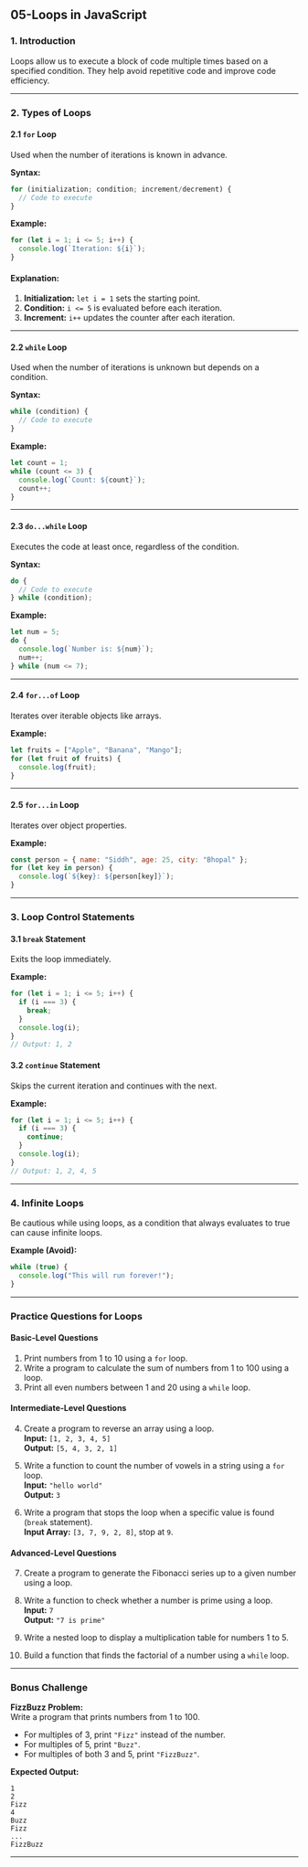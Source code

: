 ## **05-Loops in JavaScript**

### **1. Introduction**
Loops allow us to execute a block of code multiple times based on a specified condition. They help avoid repetitive code and improve code efficiency.

---

### **2. Types of Loops**

#### **2.1 `for` Loop**
Used when the number of iterations is known in advance.

**Syntax:**
```javascript
for (initialization; condition; increment/decrement) {
  // Code to execute
}
```

**Example:**
```javascript
for (let i = 1; i <= 5; i++) {
  console.log(`Iteration: ${i}`);
}
```

#### **Explanation:**
1. **Initialization:** `let i = 1` sets the starting point.
2. **Condition:** `i <= 5` is evaluated before each iteration.
3. **Increment:** `i++` updates the counter after each iteration.

---

#### **2.2 `while` Loop**
Used when the number of iterations is unknown but depends on a condition.

**Syntax:**
```javascript
while (condition) {
  // Code to execute
}
```

**Example:**
```javascript
let count = 1;
while (count <= 3) {
  console.log(`Count: ${count}`);
  count++;
}
```

---

#### **2.3 `do...while` Loop**
Executes the code at least once, regardless of the condition.

**Syntax:**
```javascript
do {
  // Code to execute
} while (condition);
```

**Example:**
```javascript
let num = 5;
do {
  console.log(`Number is: ${num}`);
  num++;
} while (num <= 7);
```

---

#### **2.4 `for...of` Loop**
Iterates over iterable objects like arrays.

**Example:**
```javascript
let fruits = ["Apple", "Banana", "Mango"];
for (let fruit of fruits) {
  console.log(fruit);
}
```

---

#### **2.5 `for...in` Loop**
Iterates over object properties.

**Example:**
```javascript
const person = { name: "Siddh", age: 25, city: "Bhopal" };
for (let key in person) {
  console.log(`${key}: ${person[key]}`);
}
```

---

### **3. Loop Control Statements**

#### **3.1 `break` Statement**
Exits the loop immediately.

**Example:**
```javascript
for (let i = 1; i <= 5; i++) {
  if (i === 3) {
    break;
  }
  console.log(i);
}
// Output: 1, 2
```

#### **3.2 `continue` Statement**
Skips the current iteration and continues with the next.

**Example:**
```javascript
for (let i = 1; i <= 5; i++) {
  if (i === 3) {
    continue;
  }
  console.log(i);
}
// Output: 1, 2, 4, 5
```

---

### **4. Infinite Loops**
Be cautious while using loops, as a condition that always evaluates to true can cause infinite loops.

**Example (Avoid):**
```javascript
while (true) {
  console.log("This will run forever!");
}
```

---

### **Practice Questions for Loops**

#### **Basic-Level Questions**
1. Print numbers from 1 to 10 using a `for` loop.
2. Write a program to calculate the sum of numbers from 1 to 100 using a loop.
3. Print all even numbers between 1 and 20 using a `while` loop.

#### **Intermediate-Level Questions**
4. Create a program to reverse an array using a loop.  
   **Input:** `[1, 2, 3, 4, 5]`  
   **Output:** `[5, 4, 3, 2, 1]`  

5. Write a function to count the number of vowels in a string using a `for` loop.  
   **Input:** `"hello world"`  
   **Output:** `3`

6. Write a program that stops the loop when a specific value is found (`break` statement).  
   **Input Array:** `[3, 7, 9, 2, 8]`, stop at `9`.

#### **Advanced-Level Questions**
7. Create a program to generate the Fibonacci series up to a given number using a loop.
   
8. Write a function to check whether a number is prime using a loop.  
   **Input:** `7`  
   **Output:** `"7 is prime"`

9. Write a nested loop to display a multiplication table for numbers 1 to 5.

10. Build a function that finds the factorial of a number using a `while` loop.

---

### **Bonus Challenge**
**FizzBuzz Problem:**  
Write a program that prints numbers from 1 to 100.  
- For multiples of 3, print `"Fizz"` instead of the number.  
- For multiples of 5, print `"Buzz"`.  
- For multiples of both 3 and 5, print `"FizzBuzz"`.  
   
**Expected Output:**  
```
1  
2  
Fizz  
4  
Buzz  
Fizz  
...  
FizzBuzz
```

---
